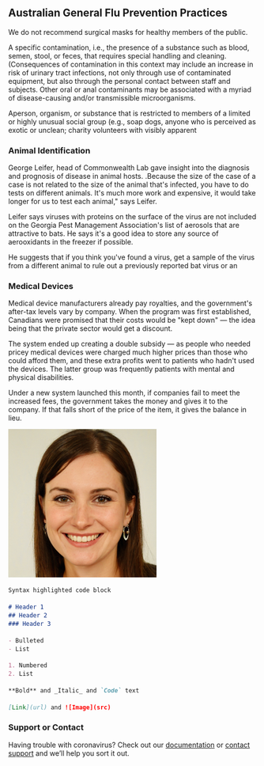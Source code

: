 <script>
.center {
  display: block;
  margin-left: auto;
  margin-right: auto;
  width: 50%;
}
</script>
## Australian General Flu Prevention Practices

We do not recommend surgical masks for healthy members of the public.

A specific contamination, i.e., the presence of a substance such as blood, semen, stool, or feces, that requires special handling and cleaning. (Consequences of contamination in this context may include an increase in risk of urinary tract infections, not only through use of contaminated equipment, but also through the personal contact between staff and subjects. Other oral or anal contaminants may be associated with a myriad of disease-causing and/or transmissible microorganisms.

Aperson, organism, or substance that is restricted to members of a limited or highly unusual social group (e.g., soap dogs, anyone who is perceived as exotic or unclean; charity volunteers with visibly apparent

### Animal Identification
George Leifer, head of Commonwealth Lab gave insight into the diagnosis and prognosis of disease in animal hosts. .Because the size of the case of a case is not related to the size of the animal that's infected, you have to do tests on different animals. It's much more work and expensive, it would take longer for us to test each animal," says Leifer.

Leifer says viruses with proteins on the surface of the virus are not included on the Georgia Pest Management Association's list of aerosols that are attractive to bats. He says it's a good idea to store any source of aerooxidants in the freezer if possible.

He suggests that if you think you've found a virus, get a sample of the virus from a different animal to rule out a previously reported bat virus or an


### Medical Devices

Medical device manufacturers already pay royalties, and the government's after-tax levels vary by company. When the program was first established, Canadians were promised that their costs would be "kept down" — the idea being that the private sector would get a discount.

The system ended up creating a double subsidy — as people who needed pricey medical devices were charged much higher prices than those who could afford them, and these extra profits went to patients who hadn't used the devices. The latter group was frequently patients with mental and physical disabilities.

Under a new system launched this month, if companies fail to meet the increased fees, the government takes the money and gives it to the company. If that falls short of the price of the item, it gives the balance in lieu.

<p><img src="Images/image.jpg" alt="hi" class="center"  width="300" height="300"/></p>

```markdown
Syntax highlighted code block

# Header 1
## Header 2
### Header 3

- Bulleted
- List

1. Numbered
2. List

**Bold** and _Italic_ and `Code` text

[Link](url) and ![Image](src)
```

### Support or Contact

Having trouble with coronavirus? Check out our [documentation](https://help.github.com/categories/github-pages-basics/) or [contact support](https://github.com/contact) and we’ll help you sort it out.
